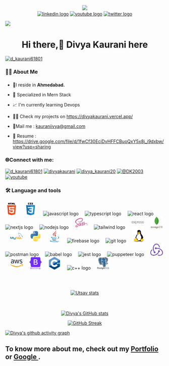 <div align="center">
  <img  src="https://res.cloudinary.com/dzxhn37ae/image/upload/v1715434841/jxq11cuo12qbkdxi9fyx.gif"  />
</div>




<div align="center">
<a href="https://www.linkedin.com/in/divyakaurani/">  <img src="https://img.shields.io/static/v1?message=LinkedIn&logo=linkedin&label=&color=0077B5&logoColor=white&labelColor=&style=for-the-badge" height="25" alt="linkedin logo"  /></a>
<a href="https://www.youtube.com/channel/UCSdls-ZlC1jv5tWtJDYIcqw">  <img src="https://img.shields.io/static/v1?message=Youtube&logo=youtube&label=&color=FF0000&logoColor=white&labelColor=&style=for-the-badge" height="25" alt="youtube logo"  /></a>
<a href="https://twitter.com/d_kaurani61801">   <img src="https://img.shields.io/static/v1?message=Twitter&logo=twitter&label=&color=1DA1F2&logoColor=white&labelColor=&style=for-the-badge" height="25" alt="twitter logo"  /> </a>
</div>

![](https://komarev.com/ghpvc/?username=kauranidivya&color=blue)
###

<h1 align="center">Hi there,👋 Divya Kaurani here </h1>



<p align="left"> <a href="https://twitter.com/d_kaurani61801" target="blank"><img src="https://img.shields.io/twitter/follow/d_kaurani61801?logo=twitter&style=for-the-badge" alt="d_kaurani61801" /></a> </p>

###

<h3 align="left">👩‍💻  About Me</h3>

###


<p align="left"> </p>

- 📍I reside in **Ahmedabad.**

- 🔭 Specialized in Mern Stack

- 📈 I'm currently learning Devops

- 👩‍💻 Check my projects on https://divyakaurani.vercel.app/

- 📮Mail me : kauraniivya@gmail.com

- 📄 Resume : https://drive.google.com/file/d/1fwCf30EciDvHFFCBuoQxY5x8j_i9dxbw/view?usp=sharing

<h3 align="left">🌐Connect with me:</h3>
<p align="left">
<a href="https://twitter.com/d_kaurani61801" target="blank"><img align="center" src="https://raw.githubusercontent.com/rahuldkjain/github-profile-readme-generator/master/src/images/icons/Social/twitter.svg" alt="d_kaurani61801" height="30" width="40" /></a>
<a href="https://www.linkedin.com/in/divyakaurani/" target="blank"><img align="center" src="https://raw.githubusercontent.com/rahuldkjain/github-profile-readme-generator/master/src/images/icons/Social/linked-in-alt.svg" alt="divyakaurani" height="30" width="40" /></a>
<a href="https://www.instagram.com/divya_kaurani20/" target="blank"><img align="center" src="https://raw.githubusercontent.com/rahuldkjain/github-profile-readme-generator/master/src/images/icons/Social/instagram.svg" alt="divya_kaurani20" height="30" width="40" /></a>
<a href="https://hashnode.com/@DK2003" target="blank"><img align="center" src="https://raw.githubusercontent.com/rahuldkjain/github-profile-readme-generator/master/src/images/icons/Social/hashnode.svg" alt="@DK2003" height="30" width="40" /></a>
<a href="https://www.youtube.com/channel/UCSdls-ZlC1jv5tWtJDYIcqw" target="blank"><img align="center" src="https://raw.githubusercontent.com/rahuldkjain/github-profile-readme-generator/master/src/images/icons/Social/youtube.svg" alt="youtube" height="30" width="40" /></a>

</p>


<h3 align="left">🛠 Language and tools</h3>

###

<div align="left">
 
  <img src="https://raw.githubusercontent.com/devicons/devicon/master/icons/html5/html5-original-wordmark.svg" height="40" alt="html logo"  />
  <img width="12" />
  <img src="https://raw.githubusercontent.com/devicons/devicon/master/icons/css3/css3-original-wordmark.svg" height="40" alt="css logo"  />
  <img width="12" />
  <img src="https://cdn.jsdelivr.net/gh/devicons/devicon/icons/javascript/javascript-original.svg" height="40" alt="javascript logo"  />
  <img width="12" />
  <img src="https://cdn.jsdelivr.net/gh/devicons/devicon/icons/typescript/typescript-original.svg" height="40" alt="typescript logo"  />
  <img width="12" />
  <img src="https://cdn.jsdelivr.net/gh/devicons/devicon/icons/react/react-original.svg" height="40" alt="react logo"  />
  <img width="12" />
  <img src="https://cdn.jsdelivr.net/gh/devicons/devicon/icons/nextjs/nextjs-original.svg" height="40" alt="nextjs logo"  />
  <img width="12" />
  <img src="https://cdn.jsdelivr.net/gh/devicons/devicon/icons/nodejs/nodejs-original.svg" height="40" alt="nodejs logo"  />
  <img width="12" />
  <img src="https://raw.githubusercontent.com/devicons/devicon/master/icons/sass/sass-original.svg" height="40" alt="sass logo"  />
  <img width="12" />
  <img src="https://www.vectorlogo.zone/logos/tailwindcss/tailwindcss-icon.svg" height="40" alt="tailwind logo"  />
  <img width="12" />
  <img src="https://raw.githubusercontent.com/devicons/devicon/master/icons/express/express-original-wordmark.svg" height="40" alt="express logo"  />
  <img width="12" />
  <img src="https://raw.githubusercontent.com/devicons/devicon/master/icons/mongodb/mongodb-original-wordmark.svg" height="40" alt="mongodb logo"  />
  <img width="12" />
  <img src="https://raw.githubusercontent.com/devicons/devicon/master/icons/mysql/mysql-original-wordmark.svg" height="40" alt="mysql logo"  />
  <img width="12" />
  <img src="https://raw.githubusercontent.com/devicons/devicon/master/icons/python/python-original.svg" height="40" alt="python logo"  />
  <img width="12" />
  <img src="https://raw.githubusercontent.com/devicons/devicon/master/icons/java/java-original.svg" height="40" alt="java logo"  />
  <img width="12" />
  <img src="https://cdn.jsdelivr.net/gh/devicons/devicon/icons/firebase/firebase-plain-wordmark.svg" height="40" alt="firebase logo"  />
  <img width="12" />
  <img src="https://www.vectorlogo.zone/logos/git-scm/git-scm-icon.svg" height="40" alt="git logo"  />
  <img width="12" />
  <img src="https://raw.githubusercontent.com/devicons/devicon/master/icons/linux/linux-original.svg" height="40" alt="linux logo"  />
  <img width="12" />
  <img src="https://www.vectorlogo.zone/logos/getpostman/getpostman-icon.svg" height="40" alt="postman logo"  />
  <img width="12" />
  <img src="https://www.vectorlogo.zone/logos/babeljs/babeljs-icon.svg" height="40" alt="babel logo"  />
  <img width="12" />
  <img src="https://www.vectorlogo.zone/logos/jestjsio/jestjsio-icon.svg" height="40" alt="jest logo"  />
  <img width="12" />
  <img src="https://www.vectorlogo.zone/logos/pptrdev/pptrdev-official.svg" height="40" alt="puppeteer logo"  />
  <img width="12" />
  <img src="https://raw.githubusercontent.com/devicons/devicon/master/icons/redux/redux-original.svg" height="40" alt="redux logo"  />
  <img width="12" />
  <img src="https://raw.githubusercontent.com/devicons/devicon/master/icons/amazonwebservices/amazonwebservices-original-wordmark.svg" height="40" alt="aws logo"  />
  <img width="12" />
  <img src="https://raw.githubusercontent.com/devicons/devicon/master/icons/bootstrap/bootstrap-plain-wordmark.svg" height="40" alt="bootstrap logo"  />
  <img width="12" />
  <img src="https://raw.githubusercontent.com/devicons/devicon/master/icons/cplusplus/cplusplus-original.svg" height="40" alt="c++ logo"  />
  <img width="12" />
  <img src="https://www.vectorlogo.zone/logos/figma/figma-icon.svg" height="40" alt="c++ logo"  />
  <img width="12" />
  <img src="https://raw.githubusercontent.com/devicons/devicon/master/icons/postgresql/postgresql-original-wordmark.svg" height="40" alt="c++ logo"  />
  
<br /><br />
<div align="center" > <a href="https://github.com/marketplace/actions/auto-assign-pr-and-issues"><img src="https://github-profile-trophy.vercel.app/?username=kauranidivya&row=4&column=3&theme=darkhub" alt="Utsav stats" /></a> </div> <br/> <br/>

<div align="center">

[![Divya's GitHub stats](https://github-readme-stats.vercel.app/api?username=kauranidivya&show_icons=true&theme=transparent)](https://github.com/KauraniDivya/)


  
  [![GitHub Streak](https://streak-stats.demolab.com?user=kauranidivya&theme=tokyonight-duo)]()
  
</div>

[![Divya's github activity graph](https://github-readme-activity-graph.vercel.app/graph?username=kauranidivya&theme=react&point=24292e&area=true&hide_border=true)](https://github.com/KauraniDivya/)

</div>
<h2 align="left">To know more about me, check out my <a href="https://divyakaurani.vercel.app/">Portfolio </a> or <a href="https://www.google.com/search?q=Divya+Kaurani&sca_esv=f89e5e6047e0c685&sca_upv=1&sxsrf=ADLYWIIKwq5wQEbwSpG-srBIJ2wa13v3dw%3A1715895205180&ei=pXtGZp3VCvO2vr0P0o2Z2Ak&ved=0ahUKEwjdu7Thj5OGAxVzm68BHdJGBpsQ4dUDCBA&uact=5&oq=Divya+Kaurani&gs_lp=Egxnd3Mtd2l6LXNlcnAiDURpdnlhIEthdXJhbmkyBBAjGCcyBBAjGCcyBBAjGCcyCBAAGIAEGKIEMggQABiABBiiBDIIEAAYgAQYogRImTxQrQtYqThwAngAkAEAmAHVAqABjQmqAQcwLjIuMi4xuAEDyAEA-AEBmAIGoALmCcICBxAjGLACGCeYAwCIBgGSBwcxLjEuMy4xoAedJA&sclient=gws-wiz-serp" >Google </a>.</h2>





###
